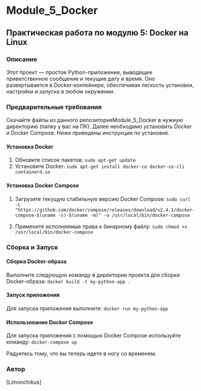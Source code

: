 # Module_5_Docker
## Практическая работа по модулю 5: Docker на Linux

### Описание
Этот проект — простое Python-приложение, выводящее приветственное сообщение и текущие дату и время. Оно развертывается в Docker-контейнере, обеспечивая легкость установки, настройки и запуска в любом окружении.

### Предварительные требования
Скачайте файлы из данного репозиторияModule_5_Docker в нужную директорию (папку у вас на ПК). Далее необходимо установить Docker и Docker Compose. Ниже приведены инструкции по установке.

#### Установка Docker
1. Обновите список пакетов:
`sudo apt-get update`
2. Установите Docker:
`sudo apt-get install docker-ce docker-ce-cli containerd.io`

#### Установка Docker Compose
1. Загрузите текущую стабильную версию Docker Compose:
`sudo curl -L "https://github.com/docker/compose/releases/download/v2.4.1/docker-compose-$(uname -s)-$(uname -m)" -o /usr/local/bin/docker-compose`

2. Примените исполняемые права к бинарному файлу:
`sudo chmod +x /usr/local/bin/docker-compose`

### Сборка и Запуск

#### Сборка Docker-образа
Выполните следующую команду в директории проекта для сборки Docker-образа:
`docker build -t my-python-app .`

#### Запуск приложения
Для запуска приложения выполните:
`docker run my-python-app`

#### Использование Docker Compose
Для запуска приложения с помощью Docker Compose используйте команду:
`docker-compose up`


Радуетесь тому, что вы теперь идете в ногу со временем.

### Автор
[Limonchikus]


